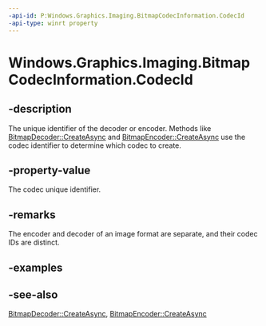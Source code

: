 ```yaml
---
-api-id: P:Windows.Graphics.Imaging.BitmapCodecInformation.CodecId
-api-type: winrt property
---
```


<!-- Property syntax
public System.Guid CodecId { get; }
-->

# Windows.Graphics.Imaging.BitmapCodecInformation.CodecId

## -description
The unique identifier of the decoder or encoder. Methods like [BitmapDecoder::CreateAsync](/uwp/api/windows.graphics.imaging.bitmapdecoder.createasync) and [BitmapEncoder::CreateAsync](/uwp/api/windows.graphics.imaging.bitmapencoder.createasync) use the codec identifier to determine which codec to create.

## -property-value
The codec unique identifier.

## -remarks
The encoder and decoder of an image format are separate, and their codec IDs are distinct.

## -examples

## -see-also
[BitmapDecoder::CreateAsync](/uwp/api/windows.graphics.imaging.bitmapdecoder.createasync), [BitmapEncoder::CreateAsync](/uwp/api/windows.graphics.imaging.bitmapencoder.createasync)
